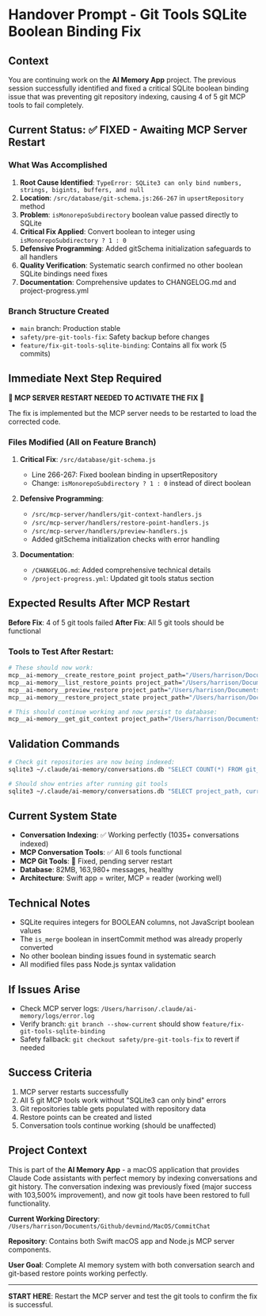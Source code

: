 # Handover Prompt - Git Tools SQLite Boolean Binding Fix

## Context
You are continuing work on the **AI Memory App** project. The previous session successfully identified and fixed a critical SQLite boolean binding issue that was preventing git repository indexing, causing 4 of 5 git MCP tools to fail completely.

## Current Status: ✅ FIXED - Awaiting MCP Server Restart

### What Was Accomplished
1. **Root Cause Identified**: `TypeError: SQLite3 can only bind numbers, strings, bigints, buffers, and null`
2. **Location**: `/src/database/git-schema.js:266-267` in `upsertRepository` method
3. **Problem**: `isMonorepoSubdirectory` boolean value passed directly to SQLite
4. **Critical Fix Applied**: Convert boolean to integer using `isMonorepoSubdirectory ? 1 : 0`
5. **Defensive Programming**: Added gitSchema initialization safeguards to all handlers
6. **Quality Verification**: Systematic search confirmed no other boolean SQLite bindings need fixes
7. **Documentation**: Comprehensive updates to CHANGELOG.md and project-progress.yml

### Branch Structure Created
- `main` branch: Production stable
- `safety/pre-git-tools-fix`: Safety backup before changes
- `feature/fix-git-tools-sqlite-binding`: Contains all fix work (5 commits)

## Immediate Next Step Required

**🚨 MCP SERVER RESTART NEEDED TO ACTIVATE THE FIX 🚨**

The fix is implemented but the MCP server needs to be restarted to load the corrected code.

### Files Modified (All on Feature Branch)

1. **Critical Fix**: `/src/database/git-schema.js`
   - Line 266-267: Fixed boolean binding in upsertRepository
   - Change: `isMonorepoSubdirectory ? 1 : 0` instead of direct boolean

2. **Defensive Programming**: 
   - `/src/mcp-server/handlers/git-context-handlers.js`
   - `/src/mcp-server/handlers/restore-point-handlers.js` 
   - `/src/mcp-server/handlers/preview-handlers.js`
   - Added gitSchema initialization checks with error handling

3. **Documentation**:
   - `/CHANGELOG.md`: Added comprehensive technical details
   - `/project-progress.yml`: Updated git tools status section

## Expected Results After MCP Restart

**Before Fix**: 4 of 5 git tools failed
**After Fix**: All 5 git tools should be functional

### Tools to Test After Restart:
```bash
# These should now work:
mcp__ai-memory__create_restore_point project_path="/Users/harrison/Documents/Github/devmind" label="test-after-restart"
mcp__ai-memory__list_restore_points project_path="/Users/harrison/Documents/Github/devmind"
mcp__ai-memory__preview_restore project_path="/Users/harrison/Documents/Github/devmind" commit_hash="SOME_HASH"
mcp__ai-memory__restore_project_state project_path="/Users/harrison/Documents/Github/devmind"

# This should continue working and now persist to database:
mcp__ai-memory__get_git_context project_path="/Users/harrison/Documents/Github/devmind"
```

## Validation Commands

```bash
# Check git repositories are now being indexed:
sqlite3 ~/.claude/ai-memory/conversations.db "SELECT COUNT(*) FROM git_repositories;"

# Should show entries after running git tools
sqlite3 ~/.claude/ai-memory/conversations.db "SELECT project_path, current_branch FROM git_repositories LIMIT 5;"
```

## Current System State
- **Conversation Indexing**: ✅ Working perfectly (1035+ conversations indexed)
- **MCP Conversation Tools**: ✅ All 6 tools functional
- **MCP Git Tools**: 🔄 Fixed, pending server restart
- **Database**: 82MB, 163,980+ messages, healthy
- **Architecture**: Swift app = writer, MCP = reader (working well)

## Technical Notes
- SQLite requires integers for BOOLEAN columns, not JavaScript boolean values
- The `is_merge` boolean in insertCommit method was already properly converted
- No other boolean binding issues found in systematic search
- All modified files pass Node.js syntax validation

## If Issues Arise
- Check MCP server logs: `/Users/harrison/.claude/ai-memory/logs/error.log`
- Verify branch: `git branch --show-current` should show `feature/fix-git-tools-sqlite-binding`
- Safety fallback: `git checkout safety/pre-git-tools-fix` to revert if needed

## Success Criteria
1. MCP server restarts successfully
2. All 5 git MCP tools work without "SQLite3 can only bind" errors
3. Git repositories table gets populated with repository data
4. Restore points can be created and listed
5. Conversation tools continue working (should be unaffected)

## Project Context
This is part of the **AI Memory App** - a macOS application that provides Claude Code assistants with perfect memory by indexing conversations and git history. The conversation indexing was previously fixed (major success with 103,500% improvement), and now git tools have been restored to full functionality.

**Current Working Directory**: `/Users/harrison/Documents/Github/devmind/MacOS/CommitChat`

**Repository**: Contains both Swift macOS app and Node.js MCP server components.

**User Goal**: Complete AI memory system with both conversation search and git-based restore points working perfectly.

---

**START HERE**: Restart the MCP server and test the git tools to confirm the fix is successful.